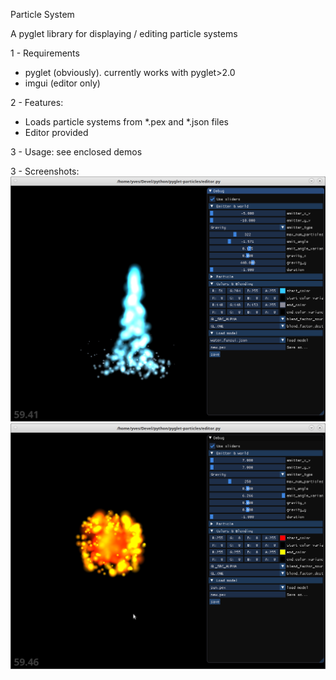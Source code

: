 Particle System

A pyglet library for displaying / editing particle systems
    
1 - Requirements
- pyglet (obviously). currently works with pyglet>2.0
- imgui  (editor only)

2 - Features:
- Loads particle systems from *.pex and *.json files
- Editor provided

3 - Usage:
see enclosed demos

3 - Screenshots:
![scrennshot_1](Screenshot_1.png)
![scrennshot_2](Screenshot_2.png)